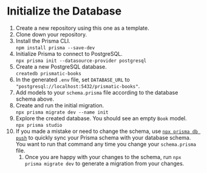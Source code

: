 # Initialize the Database

1. Create a new repository using this one as a template.
2. Clone down your repository.
3. Install the Prisma CLI.\
   `npm install prisma --save-dev`
4. Initialize Prisma to connect to PostgreSQL.\
   `npx prisma init --datasource-provider postgresql`
5. Create a new PostgreSQL database.\
   `createdb prismatic-books`
6. In the generated `.env` file, set `DATABASE_URL` to `"postgresql://localhost:5432/prismatic-books"`.
7. Add models to your `schema.prisma` file according to the database schema above.
8. Create and run the initial migration.\
   `npx prisma migrate dev --name init`
9. Explore the created database. You should see an empty `Book` model.\
   `npx prisma studio`
10. If you made a mistake or need to change the schema, use [`npx prisma db push`](https://www.prisma.io/docs/orm/prisma-migrate/workflows/prototyping-your-schema) to quickly sync your Prisma schema with your database schema. You want to run that command any time you change your `schema.prisma` file.
    1. Once you are happy with your changes to the schema, run `npx prisma migrate dev` to generate a migration from your changes.
